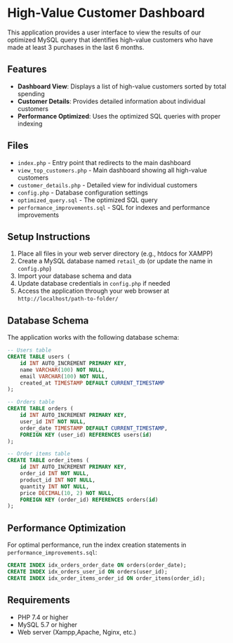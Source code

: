 # High-Value Customer Dashboard

This application provides a user interface to view the results of our optimized MySQL query that identifies high-value customers who have made at least 3 purchases in the last 6 months.

## Features

- **Dashboard View**: Displays a list of high-value customers sorted by total spending
- **Customer Details**: Provides detailed information about individual customers
- **Performance Optimized**: Uses the optimized SQL queries with proper indexing

## Files

- `index.php` - Entry point that redirects to the main dashboard
- `view_top_customers.php` - Main dashboard showing all high-value customers
- `customer_details.php` - Detailed view for individual customers
- `config.php` - Database configuration settings
- `optimized_query.sql` - The optimized SQL query
- `performance_improvements.sql` - SQL for indexes and performance improvements

## Setup Instructions

1. Place all files in your web server directory (e.g., htdocs for XAMPP)
2. Create a MySQL database named `retail_db` (or update the name in `config.php`)
3. Import your database schema and data
4. Update database credentials in `config.php` if needed
5. Access the application through your web browser at `http://localhost/path-to-folder/`

## Database Schema

The application works with the following database schema:

```sql
-- Users table
CREATE TABLE users (
    id INT AUTO_INCREMENT PRIMARY KEY,
    name VARCHAR(100) NOT NULL,
    email VARCHAR(100) NOT NULL,
    created_at TIMESTAMP DEFAULT CURRENT_TIMESTAMP
);

-- Orders table
CREATE TABLE orders (
    id INT AUTO_INCREMENT PRIMARY KEY,
    user_id INT NOT NULL,
    order_date TIMESTAMP DEFAULT CURRENT_TIMESTAMP,
    FOREIGN KEY (user_id) REFERENCES users(id)
);

-- Order items table
CREATE TABLE order_items (
    id INT AUTO_INCREMENT PRIMARY KEY,
    order_id INT NOT NULL,
    product_id INT NOT NULL,
    quantity INT NOT NULL,
    price DECIMAL(10, 2) NOT NULL,
    FOREIGN KEY (order_id) REFERENCES orders(id)
);
```

## Performance Optimization

For optimal performance, run the index creation statements in `performance_improvements.sql`:

```sql
CREATE INDEX idx_orders_order_date ON orders(order_date);
CREATE INDEX idx_orders_user_id ON orders(user_id);
CREATE INDEX idx_order_items_order_id ON order_items(order_id);
```

## Requirements

- PHP 7.4 or higher
- MySQL 5.7 or higher
- Web server (Xampp,Apache, Nginx, etc.)